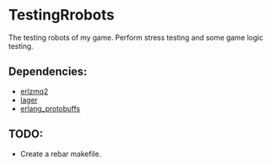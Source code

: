 TestingRrobots
==============

The testing robots of my game. Perform stress testing and some game logic testing.

## Dependencies:
* [erlzmq2](https://github.com/zeromq/erlzmq2)
* [lager](https://github.com/basho/lager)
* [erlang_protobuffs](https://github.com/basho/erlang_protobuffs)

## TODO:
* Create a rebar makefile.
